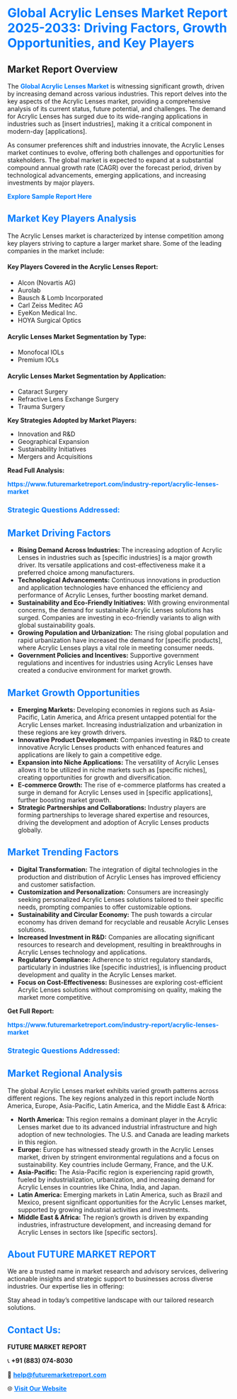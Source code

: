<h1 style="color: #007BFF;">Global Acrylic Lenses Market Report 2025-2033: Driving Factors, Growth Opportunities, and Key Players</h1>

<section id="overview">
<h2>Market Report Overview</h2>
<p>The <a href="https://www.futuremarketreport.com/industry-report/acrylic-lenses-market" style="color: #007BFF; text-decoration: none;"><strong>Global Acrylic Lenses Market</strong></a> is witnessing significant growth, driven by increasing demand across various industries. This report delves into the key aspects of the Acrylic Lenses market, providing a comprehensive analysis of its current status, future potential, and challenges. The demand for Acrylic Lenses has surged due to its wide-ranging applications in industries such as [insert industries], making it a critical component in modern-day [applications].</p>
<p>As consumer preferences shift and industries innovate, the Acrylic Lenses market continues to evolve, offering both challenges and opportunities for stakeholders. The global market is expected to expand at a substantial compound annual growth rate (CAGR) over the forecast period, driven by technological advancements, emerging applications, and increasing investments by major players.</p>
</section>

<section id="overview">
<p><a href="https://www.futuremarketreport.com/request-sample/reportId=42329" style="color: #007BFF; text-decoration: none;"><strong>Explore Sample Report Here</strong></a></p>
</section>

<section id="key-players">
<h2 style="color: #007BFF;">Market Key Players Analysis</h2>
<p>The Acrylic Lenses market is characterized by intense competition among key players striving to capture a larger market share. Some of the leading companies in the market include:</p>
<h4>Key Players Covered in the Acrylic Lenses Report:</h4>
<ul><li>Alcon (Novartis AG)</li><li>Aurolab</li><li>Bausch &amp; Lomb Incorporated</li><li>Carl Zeiss Meditec AG</li><li>EyeKon Medical Inc.</li><li>HOYA Surgical Optics</li></ul>
<h4>Acrylic Lenses Market Segmentation by Type:</h4>
<ul><li>Monofocal IOLs</li><li>Premium IOLs</li></ul>

<h4>Acrylic Lenses Market Segmentation by Application:</h4>
<ul><li>Cataract Surgery</li><li>Refractive Lens Exchange Surgery</li><li>Trauma Surgery</li></ul>
<p><strong>Key Strategies Adopted by Market Players:</strong></p>
<ul>
<li>Innovation and R&D</li>
<li>Geographical Expansion</li>
<li>Sustainability Initiatives</li>
<li>Mergers and Acquisitions</li>
</ul>
</section>

<section>
<p><strong>Read Full Analysis: </strong></p><a href="https://www.futuremarketreport.com/industry-report/acrylic-lenses-market" style="color: #007BFF; text-decoration: none;"><strong>https://www.futuremarketreport.com/industry-report/acrylic-lenses-market</strong></a>
<h3 style="color: #007BFF;">Strategic Questions Addressed:</h3>
</section>

<section id="driving-factors">
<h2 style="color: #007BFF;">Market Driving Factors</h2>
<ul>
<li><strong>Rising Demand Across Industries:</strong> The increasing adoption of Acrylic Lenses in industries such as [specific industries] is a major growth driver. Its versatile applications and cost-effectiveness make it a preferred choice among manufacturers.</li>
<li><strong>Technological Advancements:</strong> Continuous innovations in production and application technologies have enhanced the efficiency and performance of Acrylic Lenses, further boosting market demand.</li>
<li><strong>Sustainability and Eco-Friendly Initiatives:</strong> With growing environmental concerns, the demand for sustainable Acrylic Lenses solutions has surged. Companies are investing in eco-friendly variants to align with global sustainability goals.</li>
<li><strong>Growing Population and Urbanization:</strong> The rising global population and rapid urbanization have increased the demand for [specific products], where Acrylic Lenses plays a vital role in meeting consumer needs.</li>
<li><strong>Government Policies and Incentives:</strong> Supportive government regulations and incentives for industries using Acrylic Lenses have created a conducive environment for market growth.</li>
</ul>
</section>

<section id="growth-opportunities">
<h2 style="color: #007BFF;">Market Growth Opportunities</h2>
<ul>
<li><strong>Emerging Markets:</strong> Developing economies in regions such as Asia-Pacific, Latin America, and Africa present untapped potential for the Acrylic Lenses market. Increasing industrialization and urbanization in these regions are key growth drivers.</li>
<li><strong>Innovative Product Development:</strong> Companies investing in R&D to create innovative Acrylic Lenses products with enhanced features and applications are likely to gain a competitive edge.</li>
<li><strong>Expansion into Niche Applications:</strong> The versatility of Acrylic Lenses allows it to be utilized in niche markets such as [specific niches], creating opportunities for growth and diversification.</li>
<li><strong>E-commerce Growth:</strong> The rise of e-commerce platforms has created a surge in demand for Acrylic Lenses used in [specific applications], further boosting market growth.</li>
<li><strong>Strategic Partnerships and Collaborations:</strong> Industry players are forming partnerships to leverage shared expertise and resources, driving the development and adoption of Acrylic Lenses products globally.</li>
</ul>
</section>

<section id="trending-factors">
<h2 style="color: #007BFF;">Market Trending Factors</h2>
<ul>
<li><strong>Digital Transformation:</strong> The integration of digital technologies in the production and distribution of Acrylic Lenses has improved efficiency and customer satisfaction.</li>
<li><strong>Customization and Personalization:</strong> Consumers are increasingly seeking personalized Acrylic Lenses solutions tailored to their specific needs, prompting companies to offer customizable options.</li>
<li><strong>Sustainability and Circular Economy:</strong> The push towards a circular economy has driven demand for recyclable and reusable Acrylic Lenses solutions.</li>
<li><strong>Increased Investment in R&D:</strong> Companies are allocating significant resources to research and development, resulting in breakthroughs in Acrylic Lenses technology and applications.</li>
<li><strong>Regulatory Compliance:</strong> Adherence to strict regulatory standards, particularly in industries like [specific industries], is influencing product development and quality in the Acrylic Lenses market.</li>
<li><strong>Focus on Cost-Effectiveness:</strong> Businesses are exploring cost-efficient Acrylic Lenses solutions without compromising on quality, making the market more competitive.</li>
</ul>
</section>

<section>
<p><strong>Get Full Report: </strong></p><a href="https://www.futuremarketreport.com/industry-report/acrylic-lenses-market" style="color: #007BFF; text-decoration: none;"><strong>https://www.futuremarketreport.com/industry-report/acrylic-lenses-market</strong></a>
<h3 style="color: #007BFF;">Strategic Questions Addressed:</h3>
</section>


<section id="regional-analysis">
<h2 style="color: #007BFF;">Market Regional Analysis</h2>
<p>The global Acrylic Lenses market exhibits varied growth patterns across different regions. The key regions analyzed in this report include North America, Europe, Asia-Pacific, Latin America, and the Middle East & Africa:</p>
<ul>
<li><strong>North America:</strong> This region remains a dominant player in the Acrylic Lenses market due to its advanced industrial infrastructure and high adoption of new technologies. The U.S. and Canada are leading markets in this region.</li>
<li><strong>Europe:</strong> Europe has witnessed steady growth in the Acrylic Lenses market, driven by stringent environmental regulations and a focus on sustainability. Key countries include Germany, France, and the U.K.</li>
<li><strong>Asia-Pacific:</strong> The Asia-Pacific region is experiencing rapid growth, fueled by industrialization, urbanization, and increasing demand for Acrylic Lenses in countries like China, India, and Japan.</li>
<li><strong>Latin America:</strong> Emerging markets in Latin America, such as Brazil and Mexico, present significant opportunities for the Acrylic Lenses market, supported by growing industrial activities and investments.</li>
<li><strong>Middle East & Africa:</strong> The region’s growth is driven by expanding industries, infrastructure development, and increasing demand for Acrylic Lenses in sectors like [specific sectors].</li>
</ul>
</section>

<footer>
<h2 style="color: #007BFF;">About FUTURE MARKET REPORT</h2>
<p>We are a trusted name in market research and advisory services, delivering actionable insights and strategic support to businesses across diverse industries. Our expertise lies in offering:</p>

<p>Stay ahead in today’s competitive landscape with our tailored research solutions.</p>

<h2 style="color: #007BFF;">Contact Us:</h2>
<p><strong>FUTURE MARKET REPORT</strong></p>
<p>📞 <strong>+91 (883) 074-8030</strong></p>
<p>📧 <strong><a href="mailto:help@futuremarketreport.com" style="color: #007BFF;">help@futuremarketreport.com</a></strong></p>
<p>🌐 <strong><a href="https://www.futuremarketreport.com/" style="color: #007BFF;">Visit Our Website</a></strong></p>
</footer>
